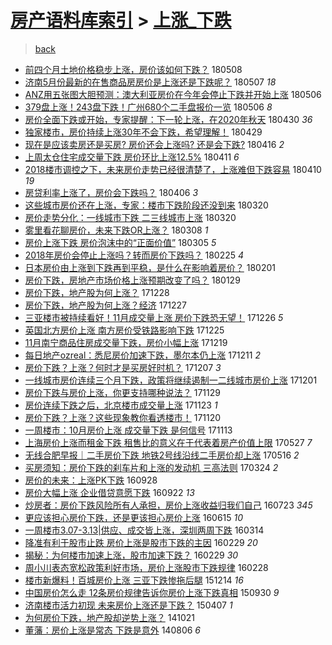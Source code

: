 [房产语料库索引](../../README.md)  > [上涨_下跌](上涨_下跌.md)
====
> [back](../README.md)

- [前四个月土地价格稳步上涨，房价该如何下跌？](http://jkwz.applinzi.com/ittc/7100450335858623495.html#%E5%89%8D%E5%9B%9B%E4%B8%AA%E6%9C%88%E5%9C%9F%E5%9C%B0%E4%BB%B7%E6%A0%BC%E7%A8%B3%E6%AD%A5%E4%B8%8A%E6%B6%A8%EF%BC%8C%E6%88%BF%E4%BB%B7%E8%AF%A5%E5%A6%82%E4%BD%95%E4%B8%8B%E8%B7%8C%EF%BC%9F) 180508  
- [济南5月份最新的在售商品房房价是上涨还是下跌呢？](http://jkwz.applinzi.com/ittc/7100406007975117841.html#%E6%B5%8E%E5%8D%975%E6%9C%88%E4%BB%BD%E6%9C%80%E6%96%B0%E7%9A%84%E5%9C%A8%E5%94%AE%E5%95%86%E5%93%81%E6%88%BF%E6%88%BF%E4%BB%B7%E6%98%AF%E4%B8%8A%E6%B6%A8%E8%BF%98%E6%98%AF%E4%B8%8B%E8%B7%8C%E5%91%A2%EF%BC%9F) 180507 *18* 
- [ANZ用五张图大胆预测：澳大利亚房价在今年会停止下跌并开始上涨](http://jkwz.applinzi.com/ittc/7100026040414110736.html#ANZ%E7%94%A8%E4%BA%94%E5%BC%A0%E5%9B%BE%E5%A4%A7%E8%83%86%E9%A2%84%E6%B5%8B%EF%BC%9A%E6%BE%B3%E5%A4%A7%E5%88%A9%E4%BA%9A%E6%88%BF%E4%BB%B7%E5%9C%A8%E4%BB%8A%E5%B9%B4%E4%BC%9A%E5%81%9C%E6%AD%A2%E4%B8%8B%E8%B7%8C%E5%B9%B6%E5%BC%80%E5%A7%8B%E4%B8%8A%E6%B6%A8) 180506  
- [379盘上涨！243盘下跌！广州680个二手盘报价一览](http://jkwz.applinzi.com/ittc/7100015414937650192.html#379%E7%9B%98%E4%B8%8A%E6%B6%A8%EF%BC%81243%E7%9B%98%E4%B8%8B%E8%B7%8C%EF%BC%81%E5%B9%BF%E5%B7%9E680%E4%B8%AA%E4%BA%8C%E6%89%8B%E7%9B%98%E6%8A%A5%E4%BB%B7%E4%B8%80%E8%A7%88) 180506 *8* 
- [房价全面下跌或开始，专家提醒：下一轮上涨，在2020年秋天](http://jkwz.applinzi.com/ittc/7097717422264157194.html#%E6%88%BF%E4%BB%B7%E5%85%A8%E9%9D%A2%E4%B8%8B%E8%B7%8C%E6%88%96%E5%BC%80%E5%A7%8B%EF%BC%8C%E4%B8%93%E5%AE%B6%E6%8F%90%E9%86%92%EF%BC%9A%E4%B8%8B%E4%B8%80%E8%BD%AE%E4%B8%8A%E6%B6%A8%EF%BC%8C%E5%9C%A82020%E5%B9%B4%E7%A7%8B%E5%A4%A9) 180430 *36* 
- [独家楼市，房价持续上涨30年不会下跌，希望理解！](http://jkwz.applinzi.com/ittc/7097318966626354182.html#%E7%8B%AC%E5%AE%B6%E6%A5%BC%E5%B8%82%EF%BC%8C%E6%88%BF%E4%BB%B7%E6%8C%81%E7%BB%AD%E4%B8%8A%E6%B6%A830%E5%B9%B4%E4%B8%8D%E4%BC%9A%E4%B8%8B%E8%B7%8C%EF%BC%8C%E5%B8%8C%E6%9C%9B%E7%90%86%E8%A7%A3%EF%BC%81) 180429  
- [现在是应该卖房还是买房? 房价还会上涨吗? 还是会下跌?](http://jkwz.applinzi.com/ittc/7092317475087844363.html#%E7%8E%B0%E5%9C%A8%E6%98%AF%E5%BA%94%E8%AF%A5%E5%8D%96%E6%88%BF%E8%BF%98%E6%98%AF%E4%B9%B0%E6%88%BF%3F+%E6%88%BF%E4%BB%B7%E8%BF%98%E4%BC%9A%E4%B8%8A%E6%B6%A8%E5%90%97%3F+%E8%BF%98%E6%98%AF%E4%BC%9A%E4%B8%8B%E8%B7%8C%3F) 180416 *2* 
- [上周太仓住宅成交量下跌 房价环比上涨12.5%](http://jkwz.applinzi.com/ittc/7090739225173689350.html#%E4%B8%8A%E5%91%A8%E5%A4%AA%E4%BB%93%E4%BD%8F%E5%AE%85%E6%88%90%E4%BA%A4%E9%87%8F%E4%B8%8B%E8%B7%8C+%E6%88%BF%E4%BB%B7%E7%8E%AF%E6%AF%94%E4%B8%8A%E6%B6%A812.5%25) 180411 *6* 
- [2018楼市调控之下，未来房价走势已经很清楚了，上涨难但下跌容易](http://jkwz.applinzi.com/ittc/7090319579794637841.html#2018%E6%A5%BC%E5%B8%82%E8%B0%83%E6%8E%A7%E4%B9%8B%E4%B8%8B%EF%BC%8C%E6%9C%AA%E6%9D%A5%E6%88%BF%E4%BB%B7%E8%B5%B0%E5%8A%BF%E5%B7%B2%E7%BB%8F%E5%BE%88%E6%B8%85%E6%A5%9A%E4%BA%86%EF%BC%8C%E4%B8%8A%E6%B6%A8%E9%9A%BE%E4%BD%86%E4%B8%8B%E8%B7%8C%E5%AE%B9%E6%98%93) 180410 *19* 
- [房贷利率上涨了，房价会下跌吗？](http://jkwz.applinzi.com/ittc/7088612676316169227.html#%E6%88%BF%E8%B4%B7%E5%88%A9%E7%8E%87%E4%B8%8A%E6%B6%A8%E4%BA%86%EF%BC%8C%E6%88%BF%E4%BB%B7%E4%BC%9A%E4%B8%8B%E8%B7%8C%E5%90%97%EF%BC%9F) 180406 *3* 
- [这些城市房价还在上涨，专家：楼市下跌阶段还没到来](http://jkwz.applinzi.com/ittc/7082654475968054282.html#%E8%BF%99%E4%BA%9B%E5%9F%8E%E5%B8%82%E6%88%BF%E4%BB%B7%E8%BF%98%E5%9C%A8%E4%B8%8A%E6%B6%A8%EF%BC%8C%E4%B8%93%E5%AE%B6%EF%BC%9A%E6%A5%BC%E5%B8%82%E4%B8%8B%E8%B7%8C%E9%98%B6%E6%AE%B5%E8%BF%98%E6%B2%A1%E5%88%B0%E6%9D%A5) 180320  
- [房价走势分化：一线城市下跌 二三线城市上涨](http://jkwz.applinzi.com/ittc/7082497668662428689.html#%E6%88%BF%E4%BB%B7%E8%B5%B0%E5%8A%BF%E5%88%86%E5%8C%96%EF%BC%9A%E4%B8%80%E7%BA%BF%E5%9F%8E%E5%B8%82%E4%B8%8B%E8%B7%8C+%E4%BA%8C%E4%B8%89%E7%BA%BF%E5%9F%8E%E5%B8%82%E4%B8%8A%E6%B6%A8) 180320  
- [雾里看花聊房价，未来下跌OR上涨？](http://jkwz.applinzi.com/ittc/7078169982485939210.html#%E9%9B%BE%E9%87%8C%E7%9C%8B%E8%8A%B1%E8%81%8A%E6%88%BF%E4%BB%B7%EF%BC%8C%E6%9C%AA%E6%9D%A5%E4%B8%8B%E8%B7%8COR%E4%B8%8A%E6%B6%A8%EF%BC%9F) 180308 *1* 
- [房价上涨下跌  房价泡沫中的“正面价值”](http://jkwz.applinzi.com/ittc/7076935784546698257.html#%E6%88%BF%E4%BB%B7%E4%B8%8A%E6%B6%A8%E4%B8%8B%E8%B7%8C++%E6%88%BF%E4%BB%B7%E6%B3%A1%E6%B2%AB%E4%B8%AD%E7%9A%84%E2%80%9C%E6%AD%A3%E9%9D%A2%E4%BB%B7%E5%80%BC%E2%80%9D) 180305 *5* 
- [2018年房价会停止上涨吗？转而房价下跌吗？](http://jkwz.applinzi.com/ittc/7074131164426404874.html#2018%E5%B9%B4%E6%88%BF%E4%BB%B7%E4%BC%9A%E5%81%9C%E6%AD%A2%E4%B8%8A%E6%B6%A8%E5%90%97%EF%BC%9F%E8%BD%AC%E8%80%8C%E6%88%BF%E4%BB%B7%E4%B8%8B%E8%B7%8C%E5%90%97%EF%BC%9F) 180225 *4* 
- [日本房价由上涨到下跌再到平稳，是什么在影响着房价？](http://jkwz.applinzi.com/ittc/7065125650975687686.html#%E6%97%A5%E6%9C%AC%E6%88%BF%E4%BB%B7%E7%94%B1%E4%B8%8A%E6%B6%A8%E5%88%B0%E4%B8%8B%E8%B7%8C%E5%86%8D%E5%88%B0%E5%B9%B3%E7%A8%B3%EF%BC%8C%E6%98%AF%E4%BB%80%E4%B9%88%E5%9C%A8%E5%BD%B1%E5%93%8D%E7%9D%80%E6%88%BF%E4%BB%B7%EF%BC%9F) 180201  
- [房价下跌，房地产市场价格上涨预期改变了吗？](http://jkwz.applinzi.com/ittc/7063958024744338439.html#%E6%88%BF%E4%BB%B7%E4%B8%8B%E8%B7%8C%EF%BC%8C%E6%88%BF%E5%9C%B0%E4%BA%A7%E5%B8%82%E5%9C%BA%E4%BB%B7%E6%A0%BC%E4%B8%8A%E6%B6%A8%E9%A2%84%E6%9C%9F%E6%94%B9%E5%8F%98%E4%BA%86%E5%90%97%EF%BC%9F) 180129  
- [房价下跌，地产股为何上涨？](http://jkwz.applinzi.com/ittc/7052063182615479313.html#%E6%88%BF%E4%BB%B7%E4%B8%8B%E8%B7%8C%EF%BC%8C%E5%9C%B0%E4%BA%A7%E8%82%A1%E4%B8%BA%E4%BD%95%E4%B8%8A%E6%B6%A8%EF%BC%9F) 171228  
- [房价下跌，地产股为何上涨？经济](http://jkwz.applinzi.com/ittc/7051800010985833488.html#%E6%88%BF%E4%BB%B7%E4%B8%8B%E8%B7%8C%EF%BC%8C%E5%9C%B0%E4%BA%A7%E8%82%A1%E4%B8%BA%E4%BD%95%E4%B8%8A%E6%B6%A8%EF%BC%9F%E7%BB%8F%E6%B5%8E) 171227  
- [三亚楼市被持续看好！11月成交量上涨 房价下跌恐无望！](http://jkwz.applinzi.com/ittc/7051340982870606864.html#%E4%B8%89%E4%BA%9A%E6%A5%BC%E5%B8%82%E8%A2%AB%E6%8C%81%E7%BB%AD%E7%9C%8B%E5%A5%BD%EF%BC%8111%E6%9C%88%E6%88%90%E4%BA%A4%E9%87%8F%E4%B8%8A%E6%B6%A8+%E6%88%BF%E4%BB%B7%E4%B8%8B%E8%B7%8C%E6%81%90%E6%97%A0%E6%9C%9B%EF%BC%81) 171226 *5* 
- [英国北方房价上涨 南方房价受铁路影响下跌](http://jkwz.applinzi.com/ittc/7051012344010769424.html#%E8%8B%B1%E5%9B%BD%E5%8C%97%E6%96%B9%E6%88%BF%E4%BB%B7%E4%B8%8A%E6%B6%A8+%E5%8D%97%E6%96%B9%E6%88%BF%E4%BB%B7%E5%8F%97%E9%93%81%E8%B7%AF%E5%BD%B1%E5%93%8D%E4%B8%8B%E8%B7%8C) 171225  
- [11月南宁商品住房成交量下跌，房价小幅上涨](http://jkwz.applinzi.com/ittc/7048721266586944528.html#11%E6%9C%88%E5%8D%97%E5%AE%81%E5%95%86%E5%93%81%E4%BD%8F%E6%88%BF%E6%88%90%E4%BA%A4%E9%87%8F%E4%B8%8B%E8%B7%8C%EF%BC%8C%E6%88%BF%E4%BB%B7%E5%B0%8F%E5%B9%85%E4%B8%8A%E6%B6%A8) 171219  
- [每日地产ozreal：悉尼房价加速下跌，墨尔本仍上涨](http://jkwz.applinzi.com/ittc/7045737275286094864.html#%E6%AF%8F%E6%97%A5%E5%9C%B0%E4%BA%A7ozreal%EF%BC%9A%E6%82%89%E5%B0%BC%E6%88%BF%E4%BB%B7%E5%8A%A0%E9%80%9F%E4%B8%8B%E8%B7%8C%EF%BC%8C%E5%A2%A8%E5%B0%94%E6%9C%AC%E4%BB%8D%E4%B8%8A%E6%B6%A8) 171211 *2* 
- [房价下跌？上涨？何时才是买房好时机？](http://jkwz.applinzi.com/ittc/7044372947911836688.html#%E6%88%BF%E4%BB%B7%E4%B8%8B%E8%B7%8C%EF%BC%9F%E4%B8%8A%E6%B6%A8%EF%BC%9F%E4%BD%95%E6%97%B6%E6%89%8D%E6%98%AF%E4%B9%B0%E6%88%BF%E5%A5%BD%E6%97%B6%E6%9C%BA%EF%BC%9F) 171207 *3* 
- [一线城市房价连续三个月下跌，政策将继续遏制一二线城市房价上涨](http://jkwz.applinzi.com/ittc/7042163035433600016.html#%E4%B8%80%E7%BA%BF%E5%9F%8E%E5%B8%82%E6%88%BF%E4%BB%B7%E8%BF%9E%E7%BB%AD%E4%B8%89%E4%B8%AA%E6%9C%88%E4%B8%8B%E8%B7%8C%EF%BC%8C%E6%94%BF%E7%AD%96%E5%B0%86%E7%BB%A7%E7%BB%AD%E9%81%8F%E5%88%B6%E4%B8%80%E4%BA%8C%E7%BA%BF%E5%9F%8E%E5%B8%82%E6%88%BF%E4%BB%B7%E4%B8%8A%E6%B6%A8) 171201  
- [房价下跌与房价上涨，你更支持哪种说法？](http://jkwz.applinzi.com/ittc/7041300990760846353.html#%E6%88%BF%E4%BB%B7%E4%B8%8B%E8%B7%8C%E4%B8%8E%E6%88%BF%E4%BB%B7%E4%B8%8A%E6%B6%A8%EF%BC%8C%E4%BD%A0%E6%9B%B4%E6%94%AF%E6%8C%81%E5%93%AA%E7%A7%8D%E8%AF%B4%E6%B3%95%EF%BC%9F) 171129  
- [房价连续下跌之后，北京楼市成交量上涨](http://jkwz.applinzi.com/ittc/7039075825180214288.html#%E6%88%BF%E4%BB%B7%E8%BF%9E%E7%BB%AD%E4%B8%8B%E8%B7%8C%E4%B9%8B%E5%90%8E%EF%BC%8C%E5%8C%97%E4%BA%AC%E6%A5%BC%E5%B8%82%E6%88%90%E4%BA%A4%E9%87%8F%E4%B8%8A%E6%B6%A8) 171123 *1* 
- [房价下跌？上涨？这些现象教你看透楼市！](http://jkwz.applinzi.com/ittc/7038058129512727568.html#%E6%88%BF%E4%BB%B7%E4%B8%8B%E8%B7%8C%EF%BC%9F%E4%B8%8A%E6%B6%A8%EF%BC%9F%E8%BF%99%E4%BA%9B%E7%8E%B0%E8%B1%A1%E6%95%99%E4%BD%A0%E7%9C%8B%E9%80%8F%E6%A5%BC%E5%B8%82%EF%BC%81) 171120  
- [一周楼市：10月房价上涨 成交量下跌 是何信号](http://jkwz.applinzi.com/ittc/7035472168920548368.html#%E4%B8%80%E5%91%A8%E6%A5%BC%E5%B8%82%EF%BC%9A10%E6%9C%88%E6%88%BF%E4%BB%B7%E4%B8%8A%E6%B6%A8+%E6%88%90%E4%BA%A4%E9%87%8F%E4%B8%8B%E8%B7%8C+%E6%98%AF%E4%BD%95%E4%BF%A1%E5%8F%B7) 171113  
- [上海房价上涨而租金下跌 租售比的意义在于代表着房产价值上限](http://jkwz.applinzi.com/ittc/6972402052712907780.html#%E4%B8%8A%E6%B5%B7%E6%88%BF%E4%BB%B7%E4%B8%8A%E6%B6%A8%E8%80%8C%E7%A7%9F%E9%87%91%E4%B8%8B%E8%B7%8C+%E7%A7%9F%E5%94%AE%E6%AF%94%E7%9A%84%E6%84%8F%E4%B9%89%E5%9C%A8%E4%BA%8E%E4%BB%A3%E8%A1%A8%E7%9D%80%E6%88%BF%E4%BA%A7%E4%BB%B7%E5%80%BC%E4%B8%8A%E9%99%90) 170527 *7* 
- [无线合肥早报｜二手房价下跌 地铁2号线沿线二手房价却上涨](http://jkwz.applinzi.com/ittc/6968153539711861764.html#%E6%97%A0%E7%BA%BF%E5%90%88%E8%82%A5%E6%97%A9%E6%8A%A5%EF%BD%9C%E4%BA%8C%E6%89%8B%E6%88%BF%E4%BB%B7%E4%B8%8B%E8%B7%8C+%E5%9C%B0%E9%93%812%E5%8F%B7%E7%BA%BF%E6%B2%BF%E7%BA%BF%E4%BA%8C%E6%89%8B%E6%88%BF%E4%BB%B7%E5%8D%B4%E4%B8%8A%E6%B6%A8) 170516 *2* 
- [买房须知：房价下跌的刹车片和上涨的发动机 三高法则](http://jkwz.applinzi.com/ittc/6948379194265437188.html#%E4%B9%B0%E6%88%BF%E9%A1%BB%E7%9F%A5%EF%BC%9A%E6%88%BF%E4%BB%B7%E4%B8%8B%E8%B7%8C%E7%9A%84%E5%88%B9%E8%BD%A6%E7%89%87%E5%92%8C%E4%B8%8A%E6%B6%A8%E7%9A%84%E5%8F%91%E5%8A%A8%E6%9C%BA+%E4%B8%89%E9%AB%98%E6%B3%95%E5%88%99) 170324 *2* 
- [房价的未来：上涨PK下跌](http://jkwz.applinzi.com/ittc/6882982764877448197.html#%E6%88%BF%E4%BB%B7%E7%9A%84%E6%9C%AA%E6%9D%A5%EF%BC%9A%E4%B8%8A%E6%B6%A8PK%E4%B8%8B%E8%B7%8C) 160928  
- [房价大幅上涨 企业借贷意愿下跌](http://jkwz.applinzi.com/ittc/6880620661935965188.html#%E6%88%BF%E4%BB%B7%E5%A4%A7%E5%B9%85%E4%B8%8A%E6%B6%A8+%E4%BC%81%E4%B8%9A%E5%80%9F%E8%B4%B7%E6%84%8F%E6%84%BF%E4%B8%8B%E8%B7%8C) 160922 *13* 
- [炒房者：房价下跌风险所有人承担，房价上涨收益归我们自己](http://jkwz.applinzi.com/ittc/6858097990476235781.html#%E7%82%92%E6%88%BF%E8%80%85%EF%BC%9A%E6%88%BF%E4%BB%B7%E4%B8%8B%E8%B7%8C%E9%A3%8E%E9%99%A9%E6%89%80%E6%9C%89%E4%BA%BA%E6%89%BF%E6%8B%85%EF%BC%8C%E6%88%BF%E4%BB%B7%E4%B8%8A%E6%B6%A8%E6%94%B6%E7%9B%8A%E5%BD%92%E6%88%91%E4%BB%AC%E8%87%AA%E5%B7%B1) 160723 *345* 
- [更应该担心房价下跌，还是更该担心房价上涨](http://jkwz.applinzi.com/ittc/6844048451121447941.html#%E6%9B%B4%E5%BA%94%E8%AF%A5%E6%8B%85%E5%BF%83%E6%88%BF%E4%BB%B7%E4%B8%8B%E8%B7%8C%EF%BC%8C%E8%BF%98%E6%98%AF%E6%9B%B4%E8%AF%A5%E6%8B%85%E5%BF%83%E6%88%BF%E4%BB%B7%E4%B8%8A%E6%B6%A8) 160615 *10* 
- [一周楼市3.07-3.13|供应、成交皆上涨，深圳两周下跌](http://jkwz.applinzi.com/ittc/6809495083040637956.html#%E4%B8%80%E5%91%A8%E6%A5%BC%E5%B8%823.07-3.13%7C%E4%BE%9B%E5%BA%94%E3%80%81%E6%88%90%E4%BA%A4%E7%9A%86%E4%B8%8A%E6%B6%A8%EF%BC%8C%E6%B7%B1%E5%9C%B3%E4%B8%A4%E5%91%A8%E4%B8%8B%E8%B7%8C) 160314  
- [降准有利于股市止跌 房价上涨是股市下跌的主因](http://jkwz.applinzi.com/ittc/6804367295270880260.html#%E9%99%8D%E5%87%86%E6%9C%89%E5%88%A9%E4%BA%8E%E8%82%A1%E5%B8%82%E6%AD%A2%E8%B7%8C+%E6%88%BF%E4%BB%B7%E4%B8%8A%E6%B6%A8%E6%98%AF%E8%82%A1%E5%B8%82%E4%B8%8B%E8%B7%8C%E7%9A%84%E4%B8%BB%E5%9B%A0) 160229 *20* 
- [揭秘：为何楼市加速上涨，股市加速下跌？](http://jkwz.applinzi.com/ittc/6804255189003404293.html#%E6%8F%AD%E7%A7%98%EF%BC%9A%E4%B8%BA%E4%BD%95%E6%A5%BC%E5%B8%82%E5%8A%A0%E9%80%9F%E4%B8%8A%E6%B6%A8%EF%BC%8C%E8%82%A1%E5%B8%82%E5%8A%A0%E9%80%9F%E4%B8%8B%E8%B7%8C%EF%BC%9F) 160229 *30* 
- [周小川表态宽松政策利好市场，房价上涨股市下跌规律](http://jkwz.applinzi.com/ittc/6803984674321859588.html#%E5%91%A8%E5%B0%8F%E5%B7%9D%E8%A1%A8%E6%80%81%E5%AE%BD%E6%9D%BE%E6%94%BF%E7%AD%96%E5%88%A9%E5%A5%BD%E5%B8%82%E5%9C%BA%EF%BC%8C%E6%88%BF%E4%BB%B7%E4%B8%8A%E6%B6%A8%E8%82%A1%E5%B8%82%E4%B8%8B%E8%B7%8C%E8%A7%84%E5%BE%8B) 160228  
- [楼市新爆料！百城房价上涨 三亚下跌惨拖后腿](http://jkwz.applinzi.com/ittc/6775704851338232836.html#%E6%A5%BC%E5%B8%82%E6%96%B0%E7%88%86%E6%96%99%EF%BC%81%E7%99%BE%E5%9F%8E%E6%88%BF%E4%BB%B7%E4%B8%8A%E6%B6%A8+%E4%B8%89%E4%BA%9A%E4%B8%8B%E8%B7%8C%E6%83%A8%E6%8B%96%E5%90%8E%E8%85%BF) 151214 *16* 
- [中国房价怎么走 12条房价规律告诉你房价上涨下跌真相](http://jkwz.applinzi.com/ittc/6747756611630285828.html#%E4%B8%AD%E5%9B%BD%E6%88%BF%E4%BB%B7%E6%80%8E%E4%B9%88%E8%B5%B0+12%E6%9D%A1%E6%88%BF%E4%BB%B7%E8%A7%84%E5%BE%8B%E5%91%8A%E8%AF%89%E4%BD%A0%E6%88%BF%E4%BB%B7%E4%B8%8A%E6%B6%A8%E4%B8%8B%E8%B7%8C%E7%9C%9F%E7%9B%B8) 150930 *9* 
- [济南楼市活力初现 未来房价上涨还是下跌？](http://jkwz.applinzi.com/ittc/547650611403128191.html#%E6%B5%8E%E5%8D%97%E6%A5%BC%E5%B8%82%E6%B4%BB%E5%8A%9B%E5%88%9D%E7%8E%B0+%E6%9C%AA%E6%9D%A5%E6%88%BF%E4%BB%B7%E4%B8%8A%E6%B6%A8%E8%BF%98%E6%98%AF%E4%B8%8B%E8%B7%8C%EF%BC%9F) 150407 *1* 
- [为何房价下跌，地产股却逆势上涨？](http://jkwz.applinzi.com/ittc/547650611377218280.html#%E4%B8%BA%E4%BD%95%E6%88%BF%E4%BB%B7%E4%B8%8B%E8%B7%8C%EF%BC%8C%E5%9C%B0%E4%BA%A7%E8%82%A1%E5%8D%B4%E9%80%86%E5%8A%BF%E4%B8%8A%E6%B6%A8%EF%BC%9F) 141021  
- [董藩：房价上涨是常态 下跌是意外](http://jkwz.applinzi.com/ittc/547650611371542944.html#%E8%91%A3%E8%97%A9%EF%BC%9A%E6%88%BF%E4%BB%B7%E4%B8%8A%E6%B6%A8%E6%98%AF%E5%B8%B8%E6%80%81+%E4%B8%8B%E8%B7%8C%E6%98%AF%E6%84%8F%E5%A4%96) 140806 *6* 
